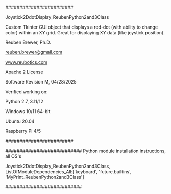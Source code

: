 ########################

Joystick2DdotDisplay_ReubenPython2and3Class

Custom Tkinter GUI object that displays a red-dot (with ability to change color) within an XY grid.
Great for displaying XY data (like joystick position).

Reuben Brewer, Ph.D.

reuben.brewer@gmail.com

www.reubotics.com

Apache 2 License

Software Revision M, 04/28/2025

Verified working on:

Python 2.7, 3.11/12

Windows 10/11 64-bit

Ubuntu 20.04

Raspberry Pi 4/5

########################  

########################### Python module installation instructions, all OS's

Joystick2DdotDisplay_ReubenPython2and3Class, ListOfModuleDependencies_All:['keyboard', 'future.builtins', 'MyPrint_ReubenPython2and3Class']

###########################
